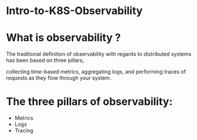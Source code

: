 # Intro-to-K8S-Observability

# What is observability ?

The traditional definition of observability with regards to distributed systems has been based on three pillars; 

collecting time-based metrics, aggregating logs, and performing traces of requests as they flow through your system.

# The three pillars of observability:

* Metrics
* Logs
* Tracing
